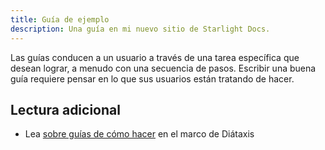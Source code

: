 ```yaml
---
title: Guía de ejemplo
description: Una guía en mi nuevo sitio de Starlight Docs.
---
```


Las guías conducen a un usuario a través de una tarea específica que desean lograr, a menudo con una secuencia de pasos.
Escribir una buena guía requiere pensar en lo que sus usuarios están tratando de hacer.

## Lectura adicional

- Lea [sobre guías de cómo hacer](https://diataxis.fr/how-to-guides/) en el marco de Diátaxis
